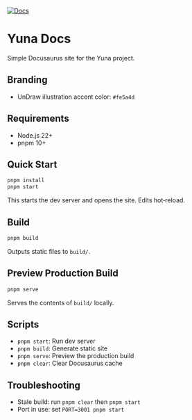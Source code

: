 [![Docs](https://github.com/abianche/yuna/actions/workflows/docs.yml/badge.svg)](https://github.com/abianche/yuna/actions/workflows/docs.yml)

# Yuna Docs

Simple Docusaurus site for the Yuna project.

## Branding

- UnDraw illustration accent color: `#fe5a4d`

## Requirements

- Node.js 22+
- pnpm 10+

## Quick Start

```bash
pnpm install
pnpm start
```

This starts the dev server and opens the site. Edits hot‑reload.

## Build

```bash
pnpm build
```

Outputs static files to `build/`.

## Preview Production Build

```bash
pnpm serve
```

Serves the contents of `build/` locally.

## Scripts

- `pnpm start`: Run dev server
- `pnpm build`: Generate static site
- `pnpm serve`: Preview the production build
- `pnpm clear`: Clear Docusaurus cache

## Troubleshooting

- Stale build: run `pnpm clear` then `pnpm start`
- Port in use: set `PORT=3001 pnpm start`
